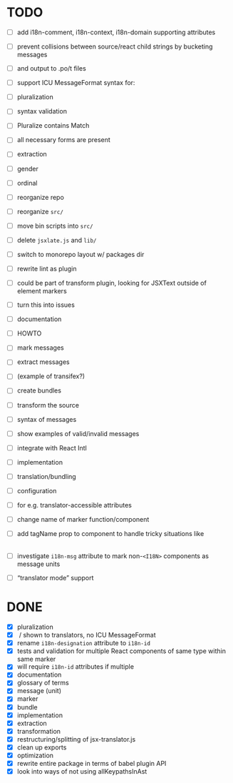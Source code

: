 # TODO

- [ ] add i18n-comment, i18n-context, i18n-domain supporting attributes
 - [ ] prevent collisions between source/react child strings by bucketing messages
 - [ ] and output to .po/t files
- [ ] support ICU MessageFormat syntax for:
 - [ ] pluralization
  - [ ] syntax validation
   - [ ] Pluralize contains Match
   - [ ] all necessary forms are present
  - [ ] extraction
 - [ ] gender
 - [ ] ordinal
- [ ] reorganize repo
 - [ ] reorganize `src/`
  - [ ] move bin scripts into `src/`
 - [ ] delete `jsxlate.js` and `lib/`
 - [ ] switch to monorepo layout w/ packages dir
- [ ] rewrite lint as plugin
 - [ ] could be part of transform plugin, looking for JSXText outside of element markers
- [ ] turn this into issues
- [ ] documentation
 - [ ] HOWTO
  - [ ] mark messages
  - [ ] extract messages
  - [ ] (example of transifex?)
  - [ ] create bundles
  - [ ] transform the source
 - [ ] syntax of messages
  - [ ] show examples of valid/invalid messages
 - [ ] integrate with React Intl
 - [ ] implementation
  - [ ] translation/bundling
- [ ] configuration
 - [ ] for e.g. translator-accessible attributes
 - [ ] change name of marker function/component
- [ ] add tagName prop to <I18N> component to handle tricky situations like <option>
- [ ] investigate `i18n-msg` attribute to mark non-`<I18N>` components as message units
- [ ] “translator mode” support


# DONE

- [x] pluralization
 - [x] <Pluralize> / <Match> shown to translators, no ICU MessageFormat
- [x] rename `i18n-designation` attribute to `i18n-id`
- [x] tests and validation for multiple React components of same type within same marker
 - [x] will require `i18n-id` attributes if multiple
- [x] documentation
 - [x] glossary of terms
  - [x] message (unit)
  - [x] marker
  - [x] bundle
 - [x] implementation
  - [x] extraction
  - [x] transformation
- [x] restructuring/splitting of jsx-translator.js
 - [x] clean up exports
- [x] optimization
 - [x] rewrite entire package in terms of babel plugin API
 - [x] look into ways of not using allKeypathsInAst
